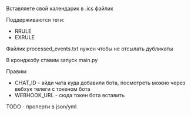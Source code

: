 Вставляете свой календарик в .ics файлик

Поддерживаются теги:
* RRULE
* EXRULE

Файлик processed_events.txt нужен чтобы не отсылать дубликаты

В кронджобу ставим запуск main.py

Правим:
* CHAT_ID - айди чата куда добавили бота, посмотреть можно через вебхук телеги с токеном бота
* WEBHOOK_URL - сюда токен бота вставить

TODO - проперти в json/yml
